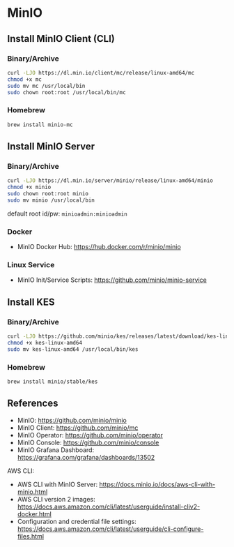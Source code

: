 # MinIO

## Install MinIO Client (CLI)

### Binary/Archive

```bash
curl -LJO https://dl.min.io/client/mc/release/linux-amd64/mc
chmod +x mc
sudo mv mc /usr/local/bin
sudo chown root:root /usr/local/bin/mc
```

### Homebrew

```sh
brew install minio-mc
```

## Install MinIO Server

### Binary/Archive

```bash
curl -LJO https://dl.min.io/server/minio/release/linux-amd64/minio
chmod +x minio
sudo chown root:root minio
sudo mv minio /usr/local/bin
```

default root id/pw: `minioadmin:minioadmin`

### Docker

- MinIO Docker Hub: <https://hub.docker.com/r/minio/minio>

### Linux Service

- MinIO Init/Service Scripts: <https://github.com/minio/minio-service>

## Install KES

### Binary/Archive

```bash
curl -LJO https://github.com/minio/kes/releases/latest/download/kes-linux-amd64
chmod +x kes-linux-amd64
sudo mv kes-linux-amd64 /usr/local/bin/kes
```

### Homebrew

```sh
brew install minio/stable/kes
```

## References

- MinIO: <https://github.com/minio/minio>
- MinIO Client: <https://github.com/minio/mc>
- MinIO Operator: <https://github.com/minio/operator>
- MinIO Console: <https://github.com/minio/console>
- MinIO Grafana Dashboard: <https://grafana.com/grafana/dashboards/13502>

AWS CLI:

- AWS CLI with MinIO Server: <https://docs.minio.io/docs/aws-cli-with-minio.html>
- AWS CLI version 2 images: <https://docs.aws.amazon.com/cli/latest/userguide/install-cliv2-docker.html>
- Configuration and credential file settings: <https://docs.aws.amazon.com/cli/latest/userguide/cli-configure-files.html>
